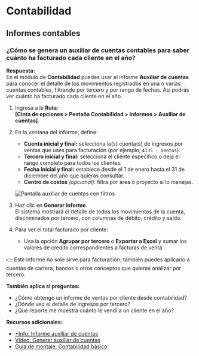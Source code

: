 # Contabilidad

## Informes contables  

### ¿Cómo se genera un auxiliar de cuentas contables para saber cuánto ha facturado cada cliente en el año?  

**Respuesta:**  
En el módulo de **Contabilidad** puedes usar el informe **Auxiliar de cuentas** para conocer el detalle de los movimientos registrados en una o varias cuentas contables, filtrando por tercero y por rango de fechas. Así podrás ver cuánto ha facturado cada cliente en el año.  

1. Ingresa a la **Ruta**:  
   **[Cinta de opciones > Pestaña Contabilidad > Informes > Auxiliar de cuentas]**.  

2. En la ventana del informe, define:  
   - **Cuenta inicial y final:** selecciona la(s) cuenta(s) de ingresos por ventas que uses para facturación (por ejemplo, `4135 - Ventas`).  
   - **Tercero inicial y final:** selecciona el cliente específico o deja el rango completo para todos los clientes.  
   - **Fecha inicial y final:** establece desde el 1 de enero hasta el 31 de diciembre del año que quieras consultar.  
   - **Centro de costos** *(opcional)*: filtra por área o proyecto si lo manejas.  

   ![Pantalla auxiliar de cuentas con filtros](https://www.contapyme.com/conocimientocontapyme/contabilidad/filtros_auxiliar_cuentas.png)  

3. Haz clic en **Generar informe**.  
   El sistema mostrará el detalle de todos los movimientos de la cuenta, discriminados por tercero, con columnas de débito, crédito y saldo.  

4. Para ver el total facturado por cliente:  
   - Usa la opción **Agrupar por tercero** o **Exportar a Excel** y sumar los valores de crédito correspondientes a facturas de venta.  

👉 Este informe no solo sirve para facturación; también puedes aplicarlo a cuentas de cartera, bancos u otros conceptos que quieras analizar por tercero.  

**También aplica si preguntas:**  
- ¿Cómo obtengo un informe de ventas por cliente desde contabilidad?  
- ¿Dónde veo el detalle de ingresos por tercero?  
- ¿Qué reporte me muestra cuánto le vendí a un cliente en el año?  

**Recursos adicionales:**  
- [+Info: Informe auxiliar de cuentas](https://link-mas-info)  
- [Video: Generar auxiliar de cuentas](https://www.youtube.com/watch?v=XXXXX)  
- [Guía de montaje: Contabilidad básico](https://link-guia)  
